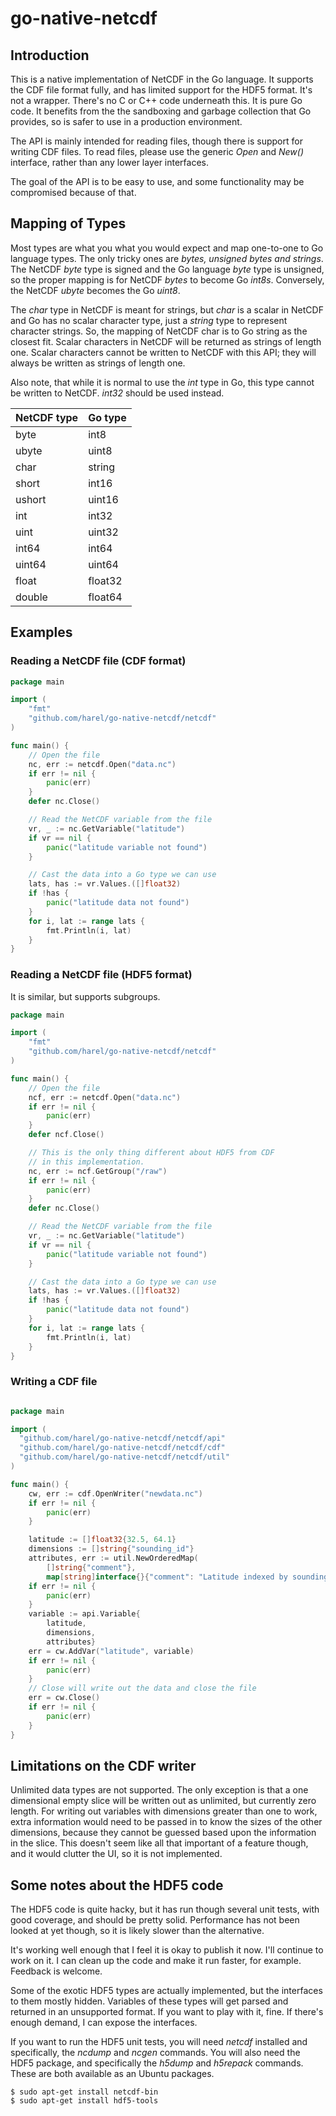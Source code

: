 # go-native-netcdf

## Introduction

This is a native implementation of NetCDF in the Go language. It supports the CDF
file format fully, and has limited support for the HDF5 format. It's not a wrapper.
There's no C or C++ code underneath this. It is pure Go code. It benefits from the
the sandboxing and garbage collection that Go provides, so is safer to use in a production
environment.

The API is mainly intended for reading files, though there is support for writing CDF files.
To read files, please use the generic *Open* and *New()* interface, rather than any lower
layer interfaces.

The goal of the API is to be easy to use, and some functionality may be compromised because
of that.

## Mapping of Types

Most types are what you what you would expect and map one-to-one to Go language types.
The only tricky ones are *bytes, unsigned bytes and strings*. The NetCDF *byte* type is
signed and the Go language *byte* type is unsigned, so the proper mapping is for NetCDF *bytes*
to become Go *int8s*. Conversely, the NetCDF *ubyte* becomes the Go *uint8*.

The *char* type in NetCDF is meant for strings, but *char* is a scalar in NetCDF and Go has
no scalar character type, just a *string* type to represent character strings. So, the
mapping of NetCDF char is to Go string as the closest fit. Scalar characters in NetCDF
will be returned as strings of length one.  Scalar characters cannot be written to NetCDF
with this API; they will always be written as strings of length one.

Also note, that while it is normal to use the *int* type in Go, this type cannot be written
to NetCDF. *int32* should be used instead.


| NetCDF type      | Go type |
|------------------|---------|
| byte             | int8    |
| ubyte            | uint8   |
| char             | string  |
| short            | int16   |
| ushort           | uint16  |
| int              | int32   |
| uint             | uint32  |
| int64            | int64   |
| uint64           | uint64  |
| float            | float32 |
| double           | float64 |


## Examples

### Reading a NetCDF file (CDF format)
```go
package main

import (
    "fmt"
    "github.com/harel/go-native-netcdf/netcdf"
)

func main() {
    // Open the file
    nc, err := netcdf.Open("data.nc")
    if err != nil {
        panic(err)
    }
    defer nc.Close()

    // Read the NetCDF variable from the file
    vr, _ := nc.GetVariable("latitude")
    if vr == nil {
        panic("latitude variable not found")
    }

    // Cast the data into a Go type we can use
    lats, has := vr.Values.([]float32)
    if !has {
        panic("latitude data not found")
    }
    for i, lat := range lats {
        fmt.Println(i, lat)
    }
}

```

### Reading a NetCDF file (HDF5 format)
It is similar, but supports subgroups.

```go
package main

import (
    "fmt"
    "github.com/harel/go-native-netcdf/netcdf"
)

func main() {
    // Open the file
    ncf, err := netcdf.Open("data.nc")
    if err != nil {
        panic(err)
    }
    defer ncf.Close()

    // This is the only thing different about HDF5 from CDF
    // in this implementation.
    nc, err := ncf.GetGroup("/raw")
    if err != nil {
        panic(err)
    }
    defer nc.Close()

    // Read the NetCDF variable from the file
    vr, _ := nc.GetVariable("latitude")
    if vr == nil {
        panic("latitude variable not found")
    }

    // Cast the data into a Go type we can use
    lats, has := vr.Values.([]float32)
    if !has {
        panic("latitude data not found")
    }
    for i, lat := range lats {
        fmt.Println(i, lat)
    }
}

```

### Writing a CDF file
```go

package main

import (
  "github.com/harel/go-native-netcdf/netcdf/api"
  "github.com/harel/go-native-netcdf/netcdf/cdf"
  "github.com/harel/go-native-netcdf/netcdf/util"
)

func main() {
    cw, err := cdf.OpenWriter("newdata.nc")
    if err != nil {
        panic(err)
    }

    latitude := []float32{32.5, 64.1}
    dimensions := []string{"sounding_id"}
    attributes, err := util.NewOrderedMap(
        []string{"comment"},
        map[string]interface{}{"comment": "Latitude indexed by sounding ID"})
    if err != nil {
        panic(err)
    }
    variable := api.Variable{
        latitude,
        dimensions,
        attributes}
    err = cw.AddVar("latitude", variable)
    if err != nil {
        panic(err)
    }
    // Close will write out the data and close the file
    err = cw.Close()
    if err != nil {
        panic(err)
    }
}
```

## Limitations on the CDF writer
Unlimited data types are not supported. The only exception is
that a one dimensional empty slice will be written out as unlimited, but
currently zero length. For writing out variables with dimensions greater than
one to work, extra information would need to be passed in to know the sizes of
the other dimensions, because they cannot be guessed based upon the information
in the slice. This doesn't seem like all that important of a feature though,
and it would clutter the UI, so it is not implemented.

## Some notes about the HDF5 code
The HDF5 code is quite hacky, but it has run though several unit tests, with good coverage,
and should be pretty solid. Performance has not been looked at yet though, so it is likely
slower than the alternative.

It's working well enough that I feel it is okay to publish it now. I'll continue to work
on it. I can clean up the code and make it run faster, for example. Feedback is welcome.

Some of the exotic HDF5 types are actually implemented, but the interfaces to them
mostly hidden. Variables of these types will get parsed and returned in
an unsupported format. If you want to play with it, fine. If there's enough demand,
I can expose the interfaces.

If you want to run the HDF5 unit tests, you will need *netcdf* installed and specifically,
the *ncdump* and *ncgen* commands. You will also need the HDF5 package, and specifically the
*h5dump* and *h5repack* commands. These are both available as an Ubuntu packages.

```console
$ sudo apt-get install netcdf-bin
$ sudo apt-get install hdf5-tools
```
